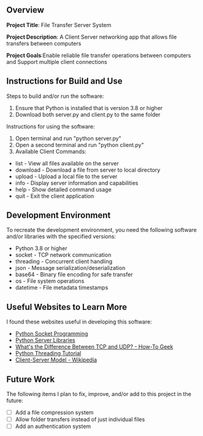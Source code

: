 ## Overview

**Project Title**: File Transfer Server System

**Project Description**: A Client Server networking app that allows file transfers between computers

**Project Goals**:Enable reliable file transfer operations between computers and Support multiple client connections
## Instructions for Build and Use

Steps to build and/or run the software:

1. Ensure that Python is installed that is version 3.8 or higher
2. Download both server.py and client.py to the same folder

Instructions for using the software:

1. Open terminal and run "python server.py"
2. Open a second terminal and run "python client.py"
3. Available Client Commands:
- list - View all files available on the server
- download <filename> - Download a file from server to local directory
- upload <filepath> - Upload a local file to the server
- info - Display server information and capabilities
- help - Show detailed command usage
- quit - Exit the client application

## Development Environment 

To recreate the development environment, you need the following software and/or libraries with the specified versions:

* Python 3.8 or higher
* socket - TCP network communication
* threading - Concurrent client handling
* json - Message serialization/deserialization
* base64 - Binary file encoding for safe transfer
* os - File system operations
* datetime - File metadata timestamps

## Useful Websites to Learn More

I found these websites useful in developing this software:

* [Python Socket Programming](https://docs.python.org/3/library/socket.html)
* [Python Server Libraries](https://docs.python.org/3/library/socketserver.html)
* [What's the Difference Between TCP and UDP? - How-To Geek](https://www.howtogeek.com/190014/htg-explains-what-is-the-difference-between-tcp-and-udp/)
* [Python Threading Tutorial](https://docs.python.org/3/library/threading.html)
* [Client-Server Model - Wikipedia](https://en.wikipedia.org/wiki/Client%E2%80%93server_model)

## Future Work

The following items I plan to fix, improve, and/or add to this project in the future:

* [ ] Add a file compression system
* [ ] Allow folder transfers instead of just individual files
* [ ] Add an authentication system
